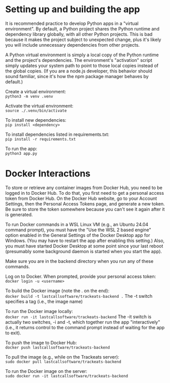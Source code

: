 # Setting up and building the app

It is recommended practice to develop Python apps in a "virtual environment".
By default, a Python project shares the Python runtime and dependency library
globally, with all other Python projects.  This is bad because it makes the
project subject to unexpected change, plus it's likely you will include 
unnecessary dependencies from other projects.<br>

A Python virtual environment is simply a local copy of the Python runtime and
the project's dependencies.  The environment's "activation" script simply 
updates your system path to point to those local copies instead of the global
copies.  (If you are a node.js developer, this behavior should sound familiar,
since it's how the npm package manager behaves by default.)<br>

Create a virtual environment:<br>
```python3 -m venv .venv```

Activate the virtual environment:<br>
```source ./.venv/bin/activate```

To install new dependencies:<br>
```pip install <dependency>```

To install dependencies listed in requirements.txt:<br>
```pip install -r requirements.txt```

To run the app:<br>
```python3 app.py```

# Docker Interactions

To store or retrieve any container images from Docker Hub, you need to be logged 
in to Docker Hub.  To do that, you first need to get a personal access token 
from Docker Hub.  On the Docker Hub website, go to your Account Settings, then
the Personal Access Tokens page, and generate a new token.  Be sure to store 
the token somewhere because you can't see it again after it is generated.<br>

To run Docker commands in a WSL Linux VM (e.g., an Ubuntu 24.04 command prompt),
you must have the "Use the WSL 2 based engine" option enabled in the General
Settings of the Docker Desktop app for Windows.  (You may have to restart the app 
after enabling this setting.)  Also, you must have started Docker Desktop at some
point since your last reboot (presumably some background daemon is started when
you start the app).<br>

Make sure you are in the backend directory when you run any of these commands.<br>

Log on to Docker.  When prompted, provide your personal access token:<br>
```docker login -u <username>```

To build the Docker image (note the . on the end):<br>
```docker build -t lastcallsoftware/trackeats-backend .```
The -t switch specifies a tag (i.e., the image name)<br>

To run the Docker image locally:<br>
```docker run -it lastcallsoftware/trackeats-backend```
The -it switch is actually two switches, -i and -t, which together run the app
"interactively" (i.e., it returns control to the command prompt instead of 
waiting for the app to exit).<br>

To push the image to Docker Hub:<br>
```docker push lastcallsoftware/trackeats-backend```

To pull the image (e.g., while on the Trackeats server):<br>
```sudo docker pull lastcallsoftware/trackeats-backend```

To run the Docker image on the server:<br>
```sudo docker run -it lastcallsoftware/trackeats-backend```
